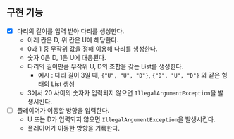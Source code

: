 ## 구현 기능

- [x] 다리의 길이를 입력 받아 다리를 생성한다.
    - 아래 칸은 D, 위 칸은 U에 해당한다.
    - 0과 1 중 무작위 값을 정해 이용해 다리를 생성한다.
    - 숫자 0은 D, 1은 U에 대응된다.
    - 다리의 길이만큼 무작위 U, D의 조합을 갖는 List를 생성한다.
        - 예시 : 다리 길이 3일 때, `{"U", "U", "D"}`, `{"D", "U", "D"}` 와 같은 형태의 List 생성
    - 3에서 20 사이의 숫자가 입력되지 않으면 `IllegalArgumentException`을 발생시킨다.
- [ ] 플레이어가 이동할 방향을 입력한다.
    - U 또는 D가 입력되지 않으면 `IllegalArgumentException`을 발생시킨다.
    - 플레이어가 이동한 방향을 기록한다.
